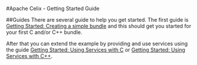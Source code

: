 #Apache Celix - Getting Started Guide

##Guides
There are several guide to help you get started. The first guide is [Getting Started: Creating a simple bundle](creating_a_simple_bundle.md) 
and this should get you started for your first C and/or C++ bundle.

After that you can extend the example by providing and use services using the 
guide [Getting Started: Using Services with C](using_services_for_c.md) or [Getting Started: Using Services with C++](using_services_with_cxx.md). 

